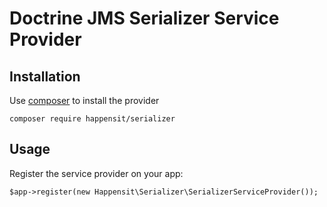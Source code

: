 Doctrine JMS Serializer Service Provider
========================================

Installation
------------

Use [composer](http://getcomposer.org) to install the provider

    composer require happensit/serializer
    
Usage
-----

Register the service provider on your app:

    $app->register(new Happensit\Serializer\SerializerServiceProvider());
